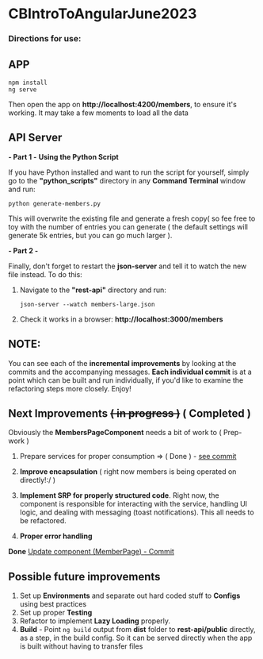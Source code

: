 # CBIntroToAngularJune2023

### Directions for use:

 ## APP
  ```console 
  npm install
  ng serve
 ```

Then open the app on **http://localhost:4200/members**, to ensure it's working. It may take a few moments to load all the data

 ## API Server
 **- Part 1 -**
   **Using the Python Script**
   
   If you have Python installed and want to run the script for yourself, simply go to the **"python_scripts"** directory in any **Command Terminal** window and run: 
   ```console 
   python generate-members.py
  ```
  
   This will overwrite the existing file and generate a fresh copy( so fee free to toy with the number of entries you can generate ( the default settings will generate 5k entries, but you can go much larger ).
   
   **- Part 2 -**
   
   Finally, don't forget to restart the **json-server** and tell it to watch the new file instead. To do this:
   1. Navigate to the **"rest-api"** directory and run:
      ```console
      json-server --watch members-large.json
      ```
   3. Check it works in a browser: **http://localhost:3000/members**

## NOTE:

 You can see each of the **incremental improvements** by looking at the commits and the accompanying messages.
 **Each individual commit** is at a point which can be built and run individually, if you'd like to examine the refactoring steps more closely. Enjoy!

## Next Improvements  ~~( in progress )~~ ( Completed )
 
  Obviously the **MembersPageComponent** needs a bit of work to
  ( Prep-work )
  1. Prepare services for proper consumption => ( Done ) - [ see commit](https://github.com/SimplicityIsArt/CBIntroToAngularJune2023/commit/a73fa9d4f331c35b60887056336ce5ec54a5e8f9)

  3. **Improve encapsulation** ( right now members is being operated on directly!:/ )
  4. **Implement SRP for properly structured code**. Right now, the component is responsible for interacting with the service, handling UI logic, and dealing with messaging (toast notifications).
    This all needs to be refactored.
  5. **Proper error handling**
  
  **Done**  [Update component (MemberPage) - Commit](https://github.com/SimplicityIsArt/CBIntroToAngularJune2023/commit/5b4b9429597a2de2791f5dc1ce86e89eb53a831e)

 
  ## Possible future improvements
  1. Set up **Environments** and separate out hard coded stuff to **Configs** using best practices
  2. Set up proper **Testing**
  3. Refactor to implement **Lazy Loading** properly.
  4. **Build** - Point ```ng build``` output from **dist** folder to **rest-api/public** directly, as a step, in the build config.
     So it can be served directly when the app is built without having to transfer files
